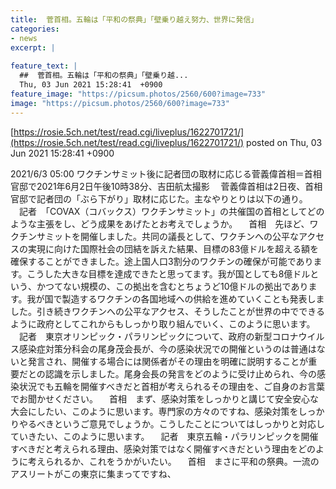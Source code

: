 ```yaml
---
title:  菅首相。五輪は「平和の祭典」「壁乗り越え努力、世界に発信」 
categories:
- news
excerpt: |
  
feature_text: |
  ##  菅首相。五輪は「平和の祭典」「壁乗り越...
  Thu, 03 Jun 2021 15:28:41  +0900
feature_image: "https://picsum.photos/2560/600?image=733"
image: "https://picsum.photos/2560/600?image=733"
---
```


[https://rosie.5ch.net/test/read.cgi/liveplus/1622701721/](https://rosie.5ch.net/test/read.cgi/liveplus/1622701721/)
posted on Thu, 03 Jun 2021 15:28:41  +0900

<!--more-->

2021/6/3 05:00 ワクチンサミット後に記者団の取材に応じる菅義偉首相＝首相官邸で2021年6月2日午後10時38分、吉田航太撮影 　菅義偉首相は2日夜、首相官邸で記者団の「ぶら下がり」取材に応じた。主なやりとりは以下の通り。 　記者　「COVAX（コバックス）ワクチンサミット」の共催国の首相としてどのような主張をし、どう成果をあげたとお考えでしょうか。 　首相　先ほど、ワクチンサミットを開催しました。共同の議長として、ワクチンへの公平なアクセスの実現に向けた国際社会の団結を訴えた結果、目標の83億ドルを超える額を確保することができました。途上国人口3割分のワクチンの確保が可能であります。こうした大きな目標を達成できたと思ってます。我が国としても8億ドルという、かつてない規模の、この拠出を含むとちょうど10億ドルの拠出であります。我が国で製造するワクチンの各国地域への供給を進めていくことも発表しました。引き続きワクチンへの公平なアクセス、そうしたことが世界の中でできるように政府としてこれからもしっかり取り組んでいく、このように思います。 　記者　東京オリンピック・パラリンピックについて、政府の新型コロナウイルス感染症対策分科会の尾身茂会長が、今の感染状況での開催というのは普通はないと発言され、開催する場合には関係者がその理由を明確に説明することが重要だとの認識を示しました。尾身会長の発言をどのように受け止められ、今の感染状況でも五輪を開催すべきだと首相が考えられるその理由を、ご自身のお言葉でお聞かせください。 　首相　まず、感染対策をしっかりと講じて安全安心な大会にしたい、このように思います。専門家の方々のですね、感染対策をしっかりやるべきというご意見でしょうか。こうしたことについてはしっかりと対応していきたい、このように思います。 　記者　東京五輪・パラリンピックを開催すべきだと考えられる理由、感染対策ではなく開催すべきだという理由をどのように考えられるか、これをうかがいたい。 　首相　まさに平和の祭典。一流のアスリートがこの東京に集まってですね、
